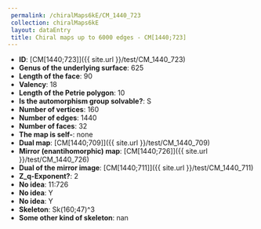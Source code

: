 ```yaml
--- 
 permalink: /chiralMaps6kE/CM_1440_723 
 collection: chiralMaps6kE
 layout: dataEntry
 title: Chiral maps up to 6000 edges - CM[1440;723]
---
```


- **ID**: [CM[1440;723]]({{ site.url }}/test/CM_1440_723)
- **Genus of the underlying surface**: 625
- **Length of the face**: 90
- **Valency**: 18
- **Length of the Petrie polygon**: 10
- **Is the automorphism group solvable?**: S
- **Number of vertices**: 160
- **Number of edges**: 1440
- **Number of faces**: 32
- **The map is self-**: none
- **Dual map**: [CM[1440;709]]({{ site.url }}/test/CM_1440_709)
- **Mirror (enantihomorphic) map**: [CM[1440;726]]({{ site.url }}/test/CM_1440_726)
- **Dual of the mirror image**: [CM[1440;711]]({{ site.url }}/test/CM_1440_711)
- **Z_q-Exponent?**: 2
- **No idea**:  11:726
- **No idea**: Y
- **No idea**: Y
- **Skeleton**: Sk(160;47)^3
- **Some other kind of skeleton**: nan
